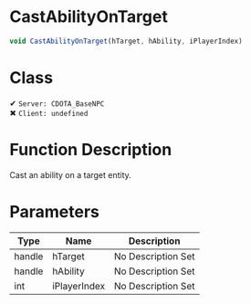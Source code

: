 # CastAbilityOnTarget
```js
void CastAbilityOnTarget(hTarget, hAbility, iPlayerIndex)
```
# Class
✔ `Server: CDOTA_BaseNPC`  
✖ `Client: undefined`  

# Function Description
Cast an ability on a target entity.
# Parameters
Type|Name|Description
--|--|--
handle|hTarget|No Description Set
handle|hAbility|No Description Set
int|iPlayerIndex|No Description Set
